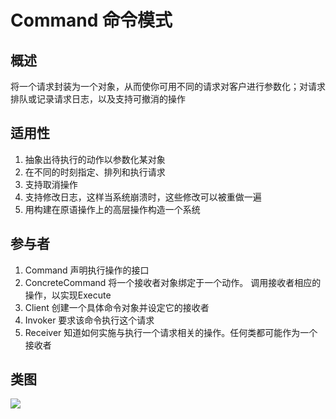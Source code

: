 
# Command 命令模式

## 概述
将一个请求封装为一个对象，从而使你可用不同的请求对客户进行参数化；对请求排队或记录请求日志，以及支持可撤消的操作

## 适用性
1. 抽象出待执行的动作以参数化某对象
2. 在不同的时刻指定、排列和执行请求
3. 支持取消操作
4. 支持修改日志，这样当系统崩溃时，这些修改可以被重做一遍
5. 用构建在原语操作上的高层操作构造一个系统

## 参与者
1. Command 声明执行操作的接口
2. ConcreteCommand 将一个接收者对象绑定于一个动作。 调用接收者相应的操作，以实现Execute
3. Client 创建一个具体命令对象并设定它的接收者
4. Invoker 要求该命令执行这个请求
5. Receiver 知道如何实施与执行一个请求相关的操作。任何类都可能作为一个接收者

## 类图
![](https://i.imgur.com/BehxbYv.png)  




